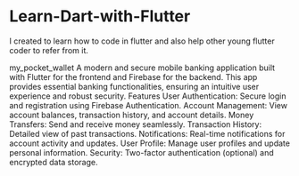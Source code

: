 # Learn-Dart-with-Flutter
I created to learn how to code in flutter and also help other young flutter coder to refer from it.



my_pocket_wallet
A modern and secure mobile banking application built with Flutter for the frontend and Firebase for the backend. This app provides essential banking functionalities, ensuring an intuitive user experience and robust security.
Features
User Authentication: Secure login and registration using Firebase Authentication.
Account Management: View account balances, transaction history, and account details.
Money Transfers: Send and receive money seamlessly.
Transaction History: Detailed view of past transactions.
Notifications: Real-time notifications for account activity and updates.
User Profile: Manage user profiles and update personal information.
Security: Two-factor authentication (optional) and encrypted data storage.
